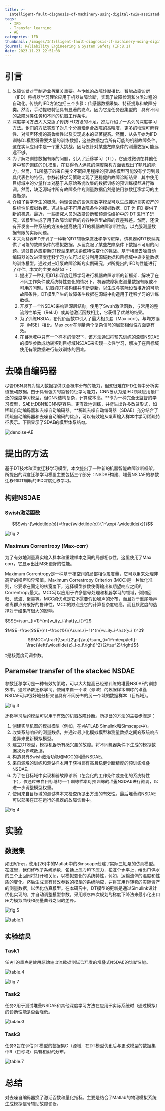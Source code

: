 ```yaml
---
title: >-
  Intelligent-fault-diagnosis-of-machinery-using-digital-twin-assisted-deep-transfer-learning
tags:
  - IFD
  - Transfer learning
  - AE
categories: IFD
thumbnail: /images/Intelligent-fault-diagnosis-of-machinery-using-digital-twin-assisted-deep-transfer-learning/fig.4.png
journal: Reliability Engineering & System Safety (IF:8.1)
date: 2023-11-23 22:51:08
---
```


# 引言

1. 故障诊断对于制造业等至关重要。与传统的故障诊断相比，智能故障诊断（IFD）将机器学习理论应用于机器故障诊断，实现了故障检测和分类过程的自动化。传统的IFD方法包括三个步骤：传感器数据采集、特征提取和故障分类。然而，手动提取特征具有显著的缺点，因为它是任务密集型的，具有不同的故障分类任务和不同的机器工作条件。
2. 深度学习方法大大克服了传统IFD方法的不足。然后介绍了一系列的深度学习方法。他们的方法实现了对几个分离和组合故障的高精度、更多的物理可解释性、对噪声环境的高鲁棒性以及实现成本的显著提高。然而，从头开始为IFD训练DL模型将需要大量的训练数据，这些数据包含所有可能的机器故障条件。这在实际应用中是一个重大挑战，因为仅针对某些故障条件的测量数据可能远远不够。
3. 为了解决训练数据有限的问题，引入了迁移学习（TL），它通过微调在其他任务中预先训练的DL模型，在获得令人满意的深度架构方面表现出了非凡的能力。然而，TL所基于的来自完全不同应用程序的预训练模型可能没有学习到最具代表性的特征。参数转移学习策略实现了更稳健的故障诊断结果，其中使用目标域中的少量样本对基于从原始系统收集的数据训练的预训练模型进行微调。然而，缺乏源域中所有故障条件的测量数据仍然是使用参数迁移学习的主要瓶颈。
4. 介绍了数字孪生的概念。物理设备的高保真数字模型可以生成接近真实资产的系统性能模拟数据。通过生成不可用故障条件的模拟数据，DT 为 IFD 提供了新的机遇。最近，一些研究人员对故障诊断和预测性维护中的 DT 进行了研究。该模型生成了用于故障诊断目的的各种典型故障的误差残差。然而，还没有开发出一种系统的方法来提高使用DT的机器故障诊断性能，以克服测量数据有限的实际问题。
5. 本文为机器IFD开发了一种新的DT辅助深度迁移学习框架。该机器的DT模型提供了可能的故障条件的模拟数据，从而克服了某些故障条件下数据不可用的问题。通过自适应更新DT模型来解决系统特性变化的挑战。基于稀疏去噪自动编码器的改进深度迁移学习方法可以充分利用源域数据和目标域中极少量数据的训练模型。通过对三缸泵故障诊断的实例研究，对所提出的IFD的性能进行了评估。本文的主要贡献如下：
   1. 提出了一种利用DT和深度迁移学习进行机器故障诊断的新框架，解决了在不同工作条件或系统特性变化的情况下，机器故障状态测量数据有限或不可用的问题。机器的DT被构建并不断更新，以生成与实际设备接近的可能故障条件。DT模型产生的故障条件数据在源域中构造用于迁移学习的训练数据。
   2. 开发了一个NSDAE来构建深层结构。使用了Swish激活函数，与常用的整流线性单元（ReLU）或其他激活函数相比，它获得了优越的结果。
   3. 为了训练NSDA，在代价函数中引入了最大相关度（Max corr）。与均方误差（MSE）相比，Max corr在测量两个复杂信号的局部相似性方面更有效。
   4. 在目标域中只有一个样本的情况下，该方法通过将预先训练的源域NSDAE的模型参数成功转移到目标域NSDAE来实现一次性学习，解决了在目标域使用有限数据进行有效训练的困难。



# 去噪自编码器

尽管DBN具有为输入数据提供联合概率分布的能力，但这很难在IFD任务中分析实值振动数据。由于具有强大的监督特征学习能力，CNN被认为是IFD领域应用最广泛的深度学习模型，但CNN结构复杂，计算成本高。**作为一种完全无监督的学习模型，SAE比DBN和CNN更容易、更有效地训练，并衍生出许多改进形式，如稀疏自动编码器和去噪自动编码器。**稀疏去噪自动编码器（SDAE）充分结合了稀疏自动编码器和去噪自动编码的优点，可以有效地从噪声输入样本中学习稀疏特征表示。下图显示了SDAE的模型体系结构。

![denoise-AE](/images/Intelligent-fault-diagnosis-of-machinery-using-digital-twin-assisted-deep-transfer-learning/denoise-AE.png)



# 提出的方法

基于DT技术和深度迁移学习模型，本文提出了一种新的机器智能故障诊断框架。所提出的深度迁移学习模型主要包括三个部分：NSDAE构建、堆叠NSDAE的参数迁移和DT辅助的IFD深度迁移学习。

## 构建NSDAE

### Swish激活函数

$$Swish(\widetilde{x})=\frac{\widetilde{x}}{1+\exp(-\widetilde{x})}$$

![fig.2](/images/Intelligent-fault-diagnosis-of-machinery-using-digital-twin-assisted-deep-transfer-learning/fig.2.png)

### Maximum Correntropy (Max-corr)

为了有效地测量真实输入样本和重建样本之间的局部相似性，这里使用了Max corr，它显示出比MSE更好的性能。

Maximum Correntropy是一种基于核空间的局部相似度度量，它可以用来处理非高斯的噪声和异常值。Maximum Correntropy Criterion (MCC)是一种优化准则，它要求在固定的核宽度下，选择模型参数使得输出和期望响应之间的Correntropy最大。MCC可以应用于许多信号处理和机器学习的领域，例如回归、滤波、聚类等。MCC的优点是它不需要假设噪声的分布，而且对于重尾噪声和离群点有很好的鲁棒性。MCC的缺点是它的计算复杂度较高，而且核宽度的选择对于结果有很大的影响。

$SSE=\sum_{i=1}^{m}w_i(y_i-\hat{y_i })^2$

$MSE=\frac{SSE}{n}=\frac{1}{n}\sum_{i=1}^{m}w_i(y_i-\hat{y_i })^2$

$$MCC=\frac1{\sqrt{2\pi}\tau}\sum_{i=1}^m\exp\left(-\frac{\left(\widetilde{z}_i-x_i\right)^2}{2\tau^2}\right)$$

$\tau$是核宽度可调参数。

## Parameter transfer of the stacked NSDAE

参数迁移学习是一种有效的策略，可以大大提高已经预训练的堆叠NSDAE的训练效率。通过参数迁移学习，使用来自一个域（源域）的数据样本训练的堆叠NSDAE可以很好地分析来自具有不同分布的另一个域的数据样本（目标域）。

![fig.3](/images/Intelligent-fault-diagnosis-of-machinery-using-digital-twin-assisted-deep-transfer-learning/fig.3.png)

迁移学习后的模型可以用于有效的机器故障诊断。所提出的方法的主要步骤是：

1. 创建实际机器的模拟模型（例如，在MATLAB Simulink和Simscape中）。
2. 收集系统响应的测量数据，并通过最小化模拟模型和测量数据之间的系统响应差异来更新模拟模型。
3. 建立DT模型，模拟机器所有感兴趣的故障。将不同机器条件下生成的模拟数据视为源域数据。
4. 构造具有Swish激活功能和MCC的堆叠NSDAE。
5. 来自源域的训练和测试样本用于获得具有高且稳健诊断精度的预训练堆叠NSDAE。
6. 为了在目标域中实现机器故障诊断（在变化的工作条件或变化的系统特性下），仅通过来自目标域的一个训练样本对预训练的堆叠NSDAE进行微调，以进一步调整模型权重。
7. 使用来自目标域的测试样本来检查所提出方法的有效性。最后堆叠的NSDAE可以部署在正在运行的机器的故障诊断中。

![fig.4](/images/Intelligent-fault-diagnosis-of-machinery-using-digital-twin-assisted-deep-transfer-learning/fig.4.png)

# 实验

## 数据集

如图5所示，使用[26]中的Matlab中的Simscape创建了实际三缸泵的仿真模型。在这里，我们修改了系统参数，包括上压力和下压力，在这个水平上，给出口供水的三个止回阀将打开和关闭，以模拟变化的系统特性，例如，运输流体的温度和性质的变化。然后生成具有修改参数的模型的系统响应，并将其用作转移的实际资产的测量数据，以优化仿真模型。在本研究中，DT模型的更新是通过Simulink设计优化实现的，并自动调整模型参数。采用顺序四次规划的梯度下降法来最小化出口压力模拟曲线和测量曲线之间的差异。

![fig.5](/images/Intelligent-fault-diagnosis-of-machinery-using-digital-twin-assisted-deep-transfer-learning/fig.5.png)

![table.1](/images/Intelligent-fault-diagnosis-of-machinery-using-digital-twin-assisted-deep-transfer-learning/table.1.png)



## 实验结果

### Task1

任务1的重点是使用原始输出流数据测试已开发的堆叠式NSDAE的诊断性能。

![table.4](/images/Intelligent-fault-diagnosis-of-machinery-using-digital-twin-assisted-deep-transfer-learning/table.4.png)

![fig.7](/images/Intelligent-fault-diagnosis-of-machinery-using-digital-twin-assisted-deep-transfer-learning/fig.7.png)



### Task2

任务2用于测试堆叠NSDAE和其他深度学习方法在应用于实际系统时（通过模拟）的诊断性能是否会降低。

![table.6](/images/Intelligent-fault-diagnosis-of-machinery-using-digital-twin-assisted-deep-transfer-learning/table.6.png)



### Task3

任务3旨在评估DT模型的数据集C（源域）在DT模型优化后与更改模型的数据集中B（目标域）具有相似的分布。

![table.7](/images/Intelligent-fault-diagnosis-of-machinery-using-digital-twin-assisted-deep-transfer-learning/table.7.png)



# 总结

对去噪自编码器换了激活函数和量化指标。主要是结合了Matlab的物理模拟系统生成模拟信号辅助故障诊断。









